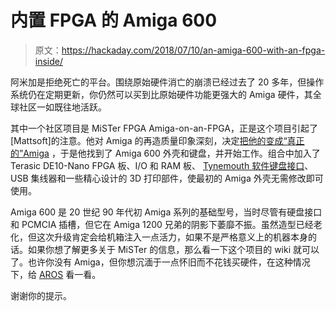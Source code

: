 # 内置 FPGA 的 Amiga 600

> 原文：<https://hackaday.com/2018/07/10/an-amiga-600-with-an-fpga-inside/>

阿米加是拒绝死亡的平台。围绕原始硬件消亡的崩溃已经过去了 20 多年，但操作系统仍在定期更新，你仍然可以买到比原始硬件功能更强大的 Amiga 硬件，其全球社区一如既往地活跃。

其中一个社区项目是 MiSTer FPGA Amiga-on-an-FPGA，正是这个项目引起了[Mattsoft]的注意。他对 Amiga 的再造质量印象深刻，决定[把他的变成“真正的”Amiga](https://amigalove.com/viewtopic.php?f=6&t=636) ，于是他找到了 Amiga 600 外壳和键盘，并开始工作。组合中加入了 Terasic DE10-Nano FPGA 板、I/O 和 RAM 板、 [Tynemouth 软件键盘接口](http://blog.tynemouthsoftware.co.uk/2017/07/commodore-amiga-600-and-1200-usb-keyboard-kit.html)、USB 集线器和一些精心设计的 3D 打印部件，使最初的 Amiga 外壳无需修改即可使用。

Amiga 600 是 20 世纪 90 年代初 Amiga 系列的基础型号，当时尽管有硬盘接口和 PCMCIA 插槽，但它在 Amiga 1200 兄弟的阴影下萎靡不振。虽然造型已经老化，但这次升级肯定会给机箱注入一点活力，如果不是严格意义上的机器本身的话。如果你想了解更多关于 MiSTer 的信息，那么看一下这个项目的 wiki 就可以了。也许你没有 Amiga，但你想沉湎于一点怀旧而不花钱买硬件，在这种情况下，给 [AROS](https://hackaday.com/2015/10/27/aros-run-an-amiga-os-like-its-1993/) 看一看。

谢谢你的提示。